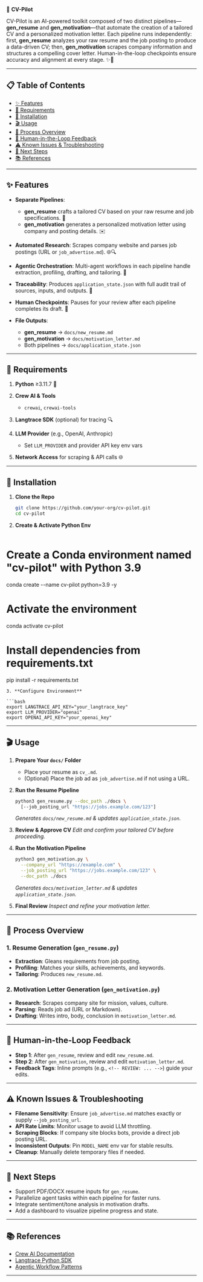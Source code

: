 🚀 **CV-Pilot**

CV-Pilot is an AI-powered toolkit composed of two distinct pipelines—**gen\_resume** and 
**gen\_motivation**—that automate the creation of a tailored CV and a personalized motivation letter. 
Each pipeline runs independently: first, **gen\_resume** analyzes your raw resume and the 
job posting to produce a data-driven CV; then, **gen\_motivation** scrapes company 
information and structures a compelling cover letter. 
Human-in-the-loop checkpoints ensure accuracy and alignment at every stage. ✨🤖

---

## 📋 Table of Contents

* [✨ Features](#✨-features)
* [🔧 Requirements](#🔧-requirements)
* [🚀 Installation](#🚀-installation)
* [🎬 Usage](#🎬-usage)
* [🔄 Process Overview](#🔄-process-overview)
* [📝 Human-in-the-Loop Feedback](#📝-human-in-the-loop-feedback)
* [⚠️ Known Issues & Troubleshooting](#⚠️-known-issues--troubleshooting)
* [🚧 Next Steps](#🚧-next-steps)
* [📚 References](#📚-references)

---

## ✨ Features

* **Separate Pipelines**:

  * **gen\_resume** crafts a tailored CV based on your raw resume and job specifications. 📄
  * **gen\_motivation** generates a personalized motivation letter using company and posting details. ✉️
* **Automated Research**: Scrapes company website and parses job postings (URL or `job_advertise.md`). 🌐🔍
* **Agentic Orchestration**: Multi-agent workflows in each pipeline handle extraction, profiling, drafting, and tailoring. 🤖
* **Traceability**: Produces `application_state.json` with full audit trail of sources, inputs, and outputs. 📑
* **Human Checkpoints**: Pauses for your review after each pipeline completes its draft. 👥
* **File Outputs**:

  * **gen\_resume** → `docs/new_resume.md`
  * **gen\_motivation** → `docs/motivation_letter.md`
  * Both pipelines → `docs/application_state.json`

---

## 🔧 Requirements

1. **Python** ≥3.11.7 🐍
2. **Crew AI & Tools**

   * `crewai`, `crewai-tools`
3. **Langtrace SDK** (optional) for tracing 🔍
4. **LLM Provider** (e.g., OpenAI, Anthropic)

   * Set `LLM_PROVIDER` and provider API key env vars
5. **Network Access** for scraping & API calls 🌐

---

## 🚀 Installation

1. **Clone the Repo**

   ```bash
   git clone https://github.com/your-org/cv-pilot.git
   cd cv-pilot
   ```
2. **Create & Activate Python Env**

   ```bash
# Create a Conda environment named "cv-pilot" with Python 3.9
conda create --name cv-pilot python=3.9 -y 

# Activate the environment
conda activate cv-pilot 

# Install dependencies from requirements.txt
pip install -r requirements.txt 

   ```
3. **Configure Environment**

   ```bash
   export LANGTRACE_API_KEY="your_langtrace_key"
   export LLM_PROVIDER="openai"
   export OPENAI_API_KEY="your_openai_key"
   ```

---

## 🎬 Usage

1. **Prepare Your `docs/` Folder**

   * Place your resume as `cv_.md`.
   * (Optional) Place the job ad as `job_advertise.md` if not using a URL.
2. **Run the Resume Pipeline**

   ```bash
   python3 gen_resume.py --doc_path ./docs \
     [--job_posting_url "https://jobs.example.com/123"]
   ```

   *Generates `docs/new_resume.md` & updates `application_state.json`.*
3. **Review & Approve CV**
   *Edit and confirm your tailored CV before proceeding.*
4. **Run the Motivation Pipeline**

   ```bash
   python3 gen_motivation.py \
     --company_url "https://example.com" \
     --job_posting_url "https://jobs.example.com/123" \
     --doc_path ./docs
   ```

   *Generates `docs/motivation_letter.md` & updates `application_state.json`.*
5. **Final Review**
   *Inspect and refine your motivation letter.*

---

## 🔄 Process Overview

### 1. Resume Generation (`gen_resume.py`)

* **Extraction**: Gleans requirements from job posting.
* **Profiling**: Matches your skills, achievements, and keywords.
* **Tailoring**: Produces `new_resume.md`.

### 2. Motivation Letter Generation (`gen_motivation.py`)

* **Research**: Scrapes company site for mission, values, culture.
* **Parsing**: Reads job ad (URL or Markdown).
* **Drafting**: Writes intro, body, conclusion in `motivation_letter.md`.

---

## 📝 Human-in-the-Loop Feedback

* **Step 1**: After `gen_resume`, review and edit `new_resume.md`.
* **Step 2**: After `gen_motivation`, review and edit `motivation_letter.md`.
* **Feedback Tags**: Inline prompts (e.g., `<!-- REVIEW: ... -->`) guide your edits.

---

## ⚠️ Known Issues & Troubleshooting

* **Filename Sensitivity**: Ensure `job_advertise.md` matches exactly or supply `--job_posting_url`.
* **API Rate Limits**: Monitor usage to avoid LLM throttling.
* **Scraping Blocks**: If company site blocks bots, provide a direct job posting URL.
* **Inconsistent Outputs**: Pin `MODEL_NAME` env var for stable results.
* **Cleanup**: Manually delete temporary files if needed.

---

## 🚧 Next Steps

* Support PDF/DOCX resume inputs for `gen_resume`.
* Parallelize agent tasks within each pipeline for faster runs.
* Integrate sentiment/tone analysis in motivation drafts.
* Add a dashboard to visualize pipeline progress and state.

---

## 📚 References

* [Crew AI Documentation](https://docs.crewai.ai)
* [Langtrace Python SDK](https://github.com/langtrace/langtrace-python)
* [Agentic Workflow Patterns](https://crewai.ai/blog/agentic-workflows)


---
